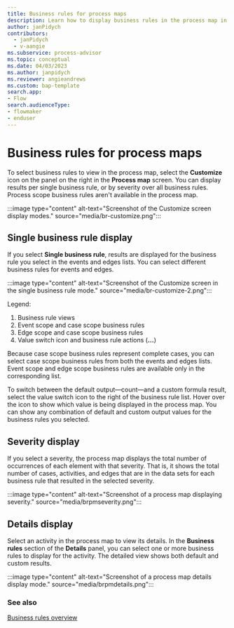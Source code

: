 ```yaml
---
title: Business rules for process maps
description: Learn how to display business rules in the process map in minit.
author: janPidych
contributors:
  - janPidych
  - v-aangie
ms.subservice: process-advisor
ms.topic: conceptual
ms.date: 04/03/2023
ms.author: janpidych
ms.reviewer: angieandrews
ms.custom: bap-template
search.app:
- Flow
search.audienceType:
- flowmaker
- enduser
---
```


# Business rules for process maps

 To select business rules to view in the process map, select the **Customize** icon on the panel on the right in the **Process map** screen. You can display results per single business rule, or by severity over all business rules. Process scope business rules aren't available in the process map.

   :::image type="content" alt-text="Screenshot of the Customize screen display modes." source="media/br-customize.png":::

## Single business rule display

If you select **Single business rule**, results are displayed for the business rule you select in the events and edges lists. You can select different business rules for events and edges.


:::image type="content" alt-text="Screenshot of the Customize screen in the single business rule mode." source="media/br-customize-2.png":::


Legend:

1. Business rule views
1. Event scope and case scope business rules
1. Edge scope and case scope business rules
1. Value switch icon and business rule actions (**...**)

Because case scope business rules represent complete cases, you can select case scope business rules from both the events and edges lists. Event scope and edge scope business rules are available only in the corresponding list.

To switch between the default output&mdash;count&mdash;and a custom formula result, select the value switch icon to the right of the business rule list. Hover over the icon to show which value is being displayed in the process map. You can show any combination of default and custom output values for the business rules you selected.

## Severity display

If you select a severity, the process map displays the total number of occurrences of each element with that severity. That is, it shows the total number of cases, activities, and edges that are in the data sets for each business rule that resulted in the selected severity.

:::image type="content" alt-text="Screenshot of a process map displaying severity." source="media/brpmseverity.png":::

## Details display

Select an activity in the process map to view its details. In the **Business rules** section of the **Details** panel, you can select one or more business rules to display for the activity. The detailed view shows both default and custom results.

:::image type="content" alt-text="Screenshot of a process map details display mode." source="media/brpmdetails.png":::

### See also

[Business rules overview](business-rules.md)